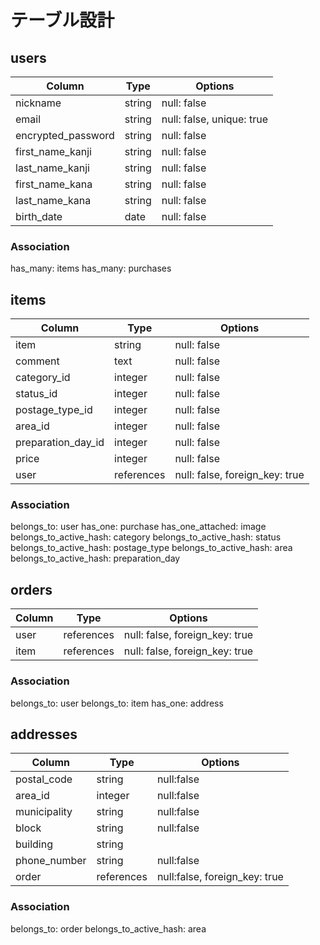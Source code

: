 # テーブル設計

## users

|Column              |Type     |Options                         |
|--------------------|---------|--------------------------------|
| nickname           | string  | null: false                    |
| email              | string  | null: false, unique: true      |
| encrypted_password | string  | null: false                    |
| first_name_kanji   | string  | null: false                    |
| last_name_kanji    | string  | null: false                    |
| first_name_kana    | string  | null: false                    |
| last_name_kana     | string  | null: false                    |
| birth_date         | date    | null: false                    |


### Association
has_many: items
has_many: purchases


## items

|Column               |Type        |Options                         |
|---------------------|------------|--------------------------------|
| item                | string     | null: false                    |
| comment             | text       | null: false                    |
| category_id         | integer    | null: false                    |
| status_id           | integer    | null: false                    |
| postage_type_id     | integer    | null: false                    |
| area_id             | integer    | null: false                    |
| preparation_day_id  | integer    | null: false                    |
| price               | integer    | null: false                    |
| user                | references | null: false, foreign_key: true |


### Association
belongs_to: user
has_one: purchase
has_one_attached: image
belongs_to_active_hash: category
belongs_to_active_hash: status
belongs_to_active_hash: postage_type
belongs_to_active_hash: area
belongs_to_active_hash: preparation_day

## orders

|Column   |Type        |Options                         |
|---------|------------|--------------------------------|
| user    | references | null: false, foreign_key: true |
| item    | references | null: false, foreign_key: true |

### Association
belongs_to: user
belongs_to: item
has_one: address

## addresses

|Column          |Type        |Options                        |
|----------------|------------|-------------------------------|
| postal_code    | string     | null:false                    |
| area_id        | integer    | null:false                    |
| municipality   | string     | null:false                    |
| block          | string     | null:false                    |
| building       | string     |                               |
| phone_number   | string     | null:false                    |
| order          | references | null:false, foreign_key: true |

### Association
belongs_to: order
belongs_to_active_hash: area
